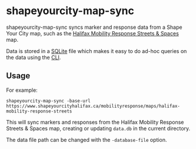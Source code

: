 # shapeyourcity-map-sync

shapeyourcity-map-sync syncs marker and response data from a Shape Your City map, such as the [Halifax Mobility Response Streets & Spaces](https://www.shapeyourcityhalifax.ca/mobilityresponse/maps/halifax-mobility-response-streets) map.

Data is stored in a [SQLite](https://sqlite.org/) file which makes it easy to do ad-hoc queries on the data using the [CLI](https://sqlite.org/cli.html).

## Usage

For example:

```
shapeyourcity-map-sync -base-url https://www.shapeyourcityhalifax.ca/mobilityresponse/maps/halifax-mobility-response-streets
```

This will sync markers and responses from the Halifax Mobility Response Streets & Spaces map, creating or updating `data.db` in the current directory.

The data file path can be changed with the `-database-file` option.
